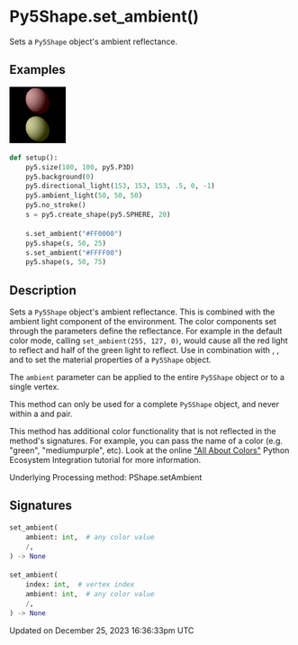 # Py5Shape.set_ambient()

Sets a `Py5Shape` object's ambient reflectance.

## Examples

<div class="example-table">

<div class="example-row"><div class="example-cell-image">

![example picture for set_ambient()](/images/reference/Py5Shape_set_ambient_0.png)

</div><div class="example-cell-code">

```python
def setup():
    py5.size(100, 100, py5.P3D)
    py5.background(0)
    py5.directional_light(153, 153, 153, .5, 0, -1)
    py5.ambient_light(50, 50, 50)
    py5.no_stroke()
    s = py5.create_shape(py5.SPHERE, 20)

    s.set_ambient("#FF0000")
    py5.shape(s, 50, 25)
    s.set_ambient("#FFFF00")
    py5.shape(s, 50, 75)
```

</div></div>

</div>

## Description

Sets a `Py5Shape` object's ambient reflectance. This is combined with the ambient light component of the environment. The color components set through the parameters define the reflectance. For example in the default color mode, calling `set_ambient(255, 127, 0)`, would cause all the red light to reflect and half of the green light to reflect. Use in combination with [](py5shape_set_emissive), [](py5shape_set_specular), and [](py5shape_set_shininess) to set the material properties of a `Py5Shape` object.

The `ambient` parameter can be applied to the entire `Py5Shape` object or to a single vertex.

This method can only be used for a complete `Py5Shape` object, and never within a [](py5shape_begin_shape) and [](py5shape_end_shape) pair.

This method has additional color functionality that is not reflected in the method's signatures. For example, you can pass the name of a color (e.g. "green", "mediumpurple", etc). Look at the online ["All About Colors"](/integrations/colors) Python Ecosystem Integration tutorial for more information.

Underlying Processing method: PShape.setAmbient

## Signatures

```python
set_ambient(
    ambient: int,  # any color value
    /,
) -> None

set_ambient(
    index: int,  # vertex index
    ambient: int,  # any color value
    /,
) -> None
```

Updated on December 25, 2023 16:36:33pm UTC
